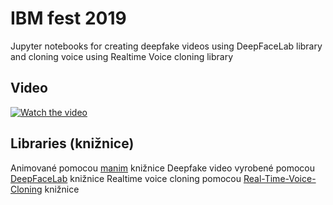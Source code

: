 # IBM fest 2019
Jupyter notebooks for creating deepfake videos using DeepFaceLab library and cloning voice using Realtime Voice cloning library


## Video
[![Watch the video](https://media.giphy.com/media/lNS5i1d3e1sOiCIkcP/giphy.gif)](https://youtu.be/0mGFcu32xV0)


## Libraries (knižnice)
Animované pomocou [manim](https://github.com/3b1b/manim) knižnice
Deepfake video vyrobené pomocou [DeepFaceLab](https://github.com/iperov/DeepFaceLab) knižnice
Realtime voice cloning pomocou [Real-Time-Voice-Cloning](https://github.com/CorentinJ/Real-Time-Voice-Cloning) knižnice
